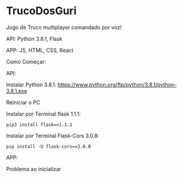 # TrucoDosGuri
Jogo de Truco multiplayer comandado por voz!


API: 
Python 3.8.1,
Flask 

APP:
JS,
HTML,
CSS,
React

Como Começar:

API:

Instalar Python 3.8.1: https://www.python.org/ftp/python/3.8.1/python-3.8.1.exe

Reiniciar o PC

Instalar por Terminal flask 1.1.1: 

```pip3 install flask==1.1.1```

Instalar por Terminal Flask-Cors 3.0.8: 

```pip install -U flask-cors==3.0.8```

APP:

Problema ao inicializar
